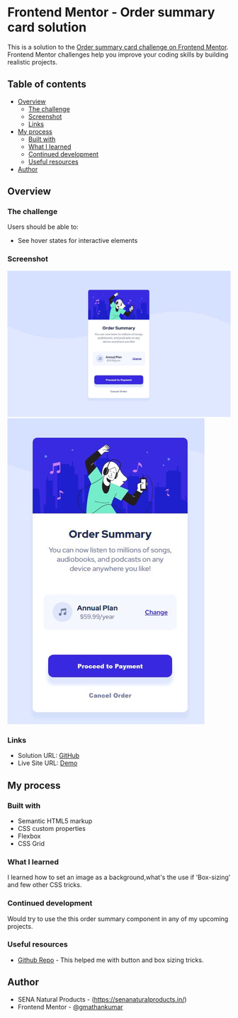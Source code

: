 # Frontend Mentor - Order summary card solution

This is a solution to the [Order summary card challenge on Frontend Mentor](https://www.frontendmentor.io/challenges/order-summary-component-QlPmajDUj). Frontend Mentor challenges help you improve your coding skills by building realistic projects. 

## Table of contents

- [Overview](#overview)
  - [The challenge](#the-challenge)
  - [Screenshot](#screenshot)
  - [Links](#links)
- [My process](#my-process)
  - [Built with](#built-with)
  - [What I learned](#what-i-learned)
  - [Continued development](#continued-development)
  - [Useful resources](#useful-resources)
- [Author](#author)

## Overview

### The challenge

Users should be able to:

- See hover states for interactive elements

### Screenshot

![Desktop](./images/Desktop.JPG)
![Mobile](./images/Mobile.JPG)

### Links

- Solution URL: [GitHub](https://github.com/gmathankumar/OrderSummaryComponent)
- Live Site URL: [Demo](https://gmathankumar.github.io/OrderSummaryComponent/)

## My process

### Built with

- Semantic HTML5 markup
- CSS custom properties
- Flexbox
- CSS Grid

### What I learned

I learned how to set an image as a background,what's the use if 'Box-sizing' and few other CSS tricks.


### Continued development

Would try to use the this order summary component in any of my upcoming projects.


### Useful resources

- [Github Repo](https://github.com/Rysholyn/order-summary-component-last) - This helped me with button and box sizing tricks.


## Author

- SENA Natural Products - (https://senanaturalproducts.in/)
- Frontend Mentor - [@gmathankumar](https://www.frontendmentor.io/profile/gmathankumar)
